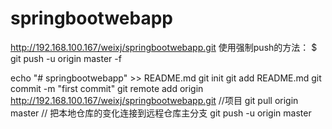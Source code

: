# springbootwebapp
http://192.168.100.167/weixj/springbootwebapp.git
使用强制push的方法：
$ git push -u origin master -f 

echo "# springbootwebapp" >> README.md
git init
git add README.md
git commit -m "first commit"
git remote add origin http://192.168.100.167/weixj/springbootwebapp.git    //项目
git pull origin master // 把本地仓库的变化连接到远程仓库主分支
git push -u origin master